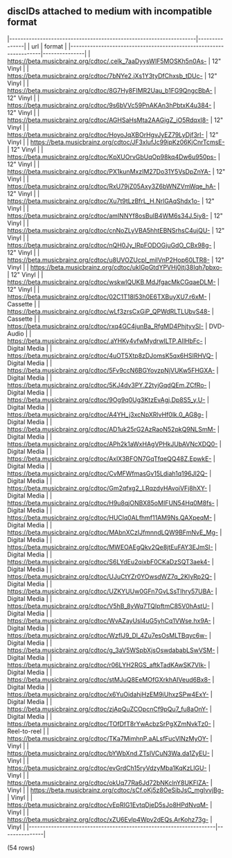 ## discIDs attached to medium with incompatible format

|-------------------------------------------------------------------|---------------|
|                                url                                |    format     |
|-------------------------------------------------------------------|---------------|
| <https://beta.musicbrainz.org/cdtoc/.celk_7aaDyysWlF5MOSKh5n0As-> | 12" Vinyl     |
| <https://beta.musicbrainz.org/cdtoc/7bNYe2.jXs1Y3tyDfChxsb_tDUc-> | 12" Vinyl     |
| <https://beta.musicbrainz.org/cdtoc/8G7Hy8FIMR2Uau_b1FG9QngcBbA-> | 12" Vinyl     |
| <https://beta.musicbrainz.org/cdtoc/9s6bVVc59PnAKAn3hPbtxK4u384-> | 12" Vinyl     |
| <https://beta.musicbrainz.org/cdtoc/AGHSaHsMta2AAGigZ_iO5RdqxI8-> | 12" Vinyl     |
| <https://beta.musicbrainz.org/cdtoc/HoyoJqXBOrHgvJyEZ79LyDjf3rI-> | 12" Vinyl     |
| <https://beta.musicbrainz.org/cdtoc/JF3xlufJc99ipKz06KjCnrTcmsE-> | 12" Vinyl     |
| <https://beta.musicbrainz.org/cdtoc/KpXUOrvGbUqOp98kq4Dw6u950ps-> | 12" Vinyl     |
| <https://beta.musicbrainz.org/cdtoc/PX1kunMxzIM27Do31Y5VsDpZnYA-> | 12" Vinyl     |
| <https://beta.musicbrainz.org/cdtoc/RxU79jZ05Axy3Z6bWNZVmWqe_hA-> | 12" Vinyl     |
| <https://beta.musicbrainz.org/cdtoc/Xu7t9tLzBfrL_H.NrlGAqShdx1o-> | 12" Vinyl     |
| <https://beta.musicbrainz.org/cdtoc/amINNYf8osBuIB4WM6s34J.5iy8-> | 12" Vinyl     |
| <https://beta.musicbrainz.org/cdtoc/cnNoZLyVBA5hhtEBNSrhsC4ujQU-> | 12" Vinyl     |
| <https://beta.musicbrainz.org/cdtoc/nQH0Jy_lRpFODOGjuGdO_CBx98g-> | 12" Vinyl     |
| <https://beta.musicbrainz.org/cdtoc/u8UVOZUcpI_milVnP2Hop60LTR8-> | 12" Vinyl     |
| <https://beta.musicbrainz.org/cdtoc/uklGpGtdYPVHj0itj38Iqh7pbxo-> | 12" Vinyl     |
| <https://beta.musicbrainz.org/cdtoc/wskwIQUKB.MdJfgacMkCGqaeDLM-> | 12" Vinyl     |
| <https://beta.musicbrainz.org/cdtoc/02C1T18l53h0E6TXBuyXU7.r6xM-> | Cassette      |
| <https://beta.musicbrainz.org/cdtoc/wLf3zrsCxGiP_QPWdRLTLUbvS48-> | Cassette      |
| <https://beta.musicbrainz.org/cdtoc/rxq4GC4junBa_RfgMD4PhjtyvSI-> | DVD-Audio     |
| <https://beta.musicbrainz.org/cdtoc/.aYHKy4vfwMydrwILTP.AIlHbFc-> | Digital Media |
| <https://beta.musicbrainz.org/cdtoc/4uOT5Xtp8zDJomsK5qx6HSIRHVQ-> | Digital Media |
| <https://beta.musicbrainz.org/cdtoc/5Fv9ccN6BGYovzpNjVUKw5FHGXA-> | Digital Media |
| <https://beta.musicbrainz.org/cdtoc/5KJ4dv3PY.Z2tyjGqdQEm.ZCfRo-> | Digital Media |
| <https://beta.musicbrainz.org/cdtoc/9Og9q0Ug3KtzEvAgj.Dp8S5_y.U-> | Digital Media |
| <https://beta.musicbrainz.org/cdtoc/A4YH_j3xcNpXRlvHf0lk.0_AG8g-> | Digital Media |
| <https://beta.musicbrainz.org/cdtoc/AD1uk25rG2AzRaoN52pkQ9NLSmM-> | Digital Media |
| <https://beta.musicbrainz.org/cdtoc/APh2k1aWxHAgVPHkJUbAVNcXDQ0-> | Digital Media |
| <https://beta.musicbrainz.org/cdtoc/AxIX3BFON7GqTfqeQQ48Z.EpwkE-> | Digital Media |
| <https://beta.musicbrainz.org/cdtoc/CvMFWfmasGv15Ldiah1q196Jl2Q-> | Digital Media |
| <https://beta.musicbrainz.org/cdtoc/Gm2qfxg2_LRqzdyHAvoiVFj8hXY-> | Digital Media |
| <https://beta.musicbrainz.org/cdtoc/H9u8qjONBX85oMIFUN54Hq0M8fs-> | Digital Media |
| <https://beta.musicbrainz.org/cdtoc/HUClq0ALfhmf11AM9Ns.QAXpeqM-> | Digital Media |
| <https://beta.musicbrainz.org/cdtoc/MAbnXCzIJfmnndLQW9BFmNvE_Mg-> | Digital Media |
| <https://beta.musicbrainz.org/cdtoc/MWEOAEgQkv2Qe8jtEuFAY3EJmSI-> | Digital Media |
| <https://beta.musicbrainz.org/cdtoc/S6LYdEu2qixbF0CKaDzSQT3aek4-> | Digital Media |
| <https://beta.musicbrainz.org/cdtoc/UJuCtYZr0YOwsdWZ7q_2KIyRp2Q-> | Digital Media |
| <https://beta.musicbrainz.org/cdtoc/UZKYUUw0GFn7GvLSsTIhry57UBA-> | Digital Media |
| <https://beta.musicbrainz.org/cdtoc/V5hB_8yWq7TQIpftmC85V0hAstU-> | Digital Media |
| <https://beta.musicbrainz.org/cdtoc/WvAZayUsl4uG5yhCq1VWse.hx9A-> | Digital Media |
| <https://beta.musicbrainz.org/cdtoc/WzflJ9_Dl_4Zu7esOsMLTBqyc6w-> | Digital Media |
| <https://beta.musicbrainz.org/cdtoc/g_3aV5WSpbXjsOswdababLSwVSM-> | Digital Media |
| <https://beta.musicbrainz.org/cdtoc/r06LYH2RGS_aftkTadKAwSK7VIk-> | Digital Media |
| <https://beta.musicbrainz.org/cdtoc/stMJuQ8EeMOfGXrkhAIVeud6Bx8-> | Digital Media |
| <https://beta.musicbrainz.org/cdtoc/x6YuOidahjHzEM9iUhxzSPw4ExY-> | Digital Media |
| <https://beta.musicbrainz.org/cdtoc/zjApQuZCOpcnCf9pQu7_fu8aOnY-> | Digital Media |
| <https://beta.musicbrainz.org/cdtoc/TOfDfT8rYwAcbzSrPgXZmNvkTz0-> | Reel-to-reel  |
| <https://beta.musicbrainz.org/cdtoc/TKa7MimhnP.aALsfFucVlNzMyOY-> | Vinyl         |
| <https://beta.musicbrainz.org/cdtoc/bYWbXnd.ZTsIVCuN3Wa.da1ZyEU-> | Vinyl         |
| <https://beta.musicbrainz.org/cdtoc/evGrdCh15ryVdzyMba1KqKzLlGU-> | Vinyl         |
| <https://beta.musicbrainz.org/cdtoc/okUq77Ra6Jd72bNKclnY8UKFlZA-> | Vinyl         |
| <https://beta.musicbrainz.org/cdtoc/sCf.oKj5z8OeSibJsC_mgIvvjBg-> | Vinyl         |
| <https://beta.musicbrainz.org/cdtoc/vEpRIG1EvtqDjeD5sJo8HPdNvqM-> | Vinyl         |
| <https://beta.musicbrainz.org/cdtoc/xZU6Evlp4Wpv2dEQs.ArKohz73g-> | Vinyl         |
|-------------------------------------------------------------------|---------------|

(54 rows)

